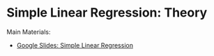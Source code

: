 # Simple Linear Regression: Theory

Main Materials:

- [Google Slides: Simple Linear Regression](https://drive.google.com/file/d/1GnKf6qijZDGGN5tk3WcDKw94039xPIw8/view?usp=sharing)

